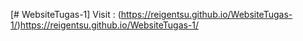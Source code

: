 [# WebsiteTugas-1] Visit : (https://reigentsu.github.io/WebsiteTugas-1/)https://reigentsu.github.io/WebsiteTugas-1/
